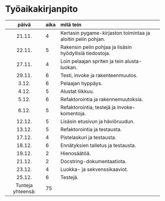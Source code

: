 # Työaikakirjanpito

| päivä | aika | mitä tein  |
| :----:|:-----| :-----|
| 21.11.| 4 | Kertasin pygame-kirjaston toimintaa ja aloitin pelin pohjan. |
| 22.11.| 5 | Rakensin pelin pohjaa ja lisäsin hyödyllisiä tiedostoja. |
| 27.11.| 4 | Loin pelaajan spriten ja tein alusta-luokan. |
| 29.11.| 6 | Testi, invoke ja rakenteenmuutos. |
| 3.12. | 6 | Pelaajan hyppäys. |
| 4.12. | 5 | Alustat liikkuu. |
| 5.12. | 6 | Refaktorointia ja rakennemuutoksia. |
| 6.12. | 5 | Refaktorointia, testejä ja invoke-komentoja. |
| 12.12. | 5 | Lisäsin etusivun ja häviöruudun. |
| 13.12. | 5 | Refaktorointia ja testausta. |
| 17.12. | 4 | Pistelaskuri ja testausta. |
| 18.12. | 6 | Ennätyksien talletus ja testausta. |
| 19.12. | 2 | Hienosäätöä. |
| 21.12. | 2 | Docstring-dokumentaatiota. |
| 23.12. | 4 | Luokka- ja sekvenssikaaviot. |
| 25.12. | 6 | Testejä. |
| Tunteja yhteensä: | 75 |
